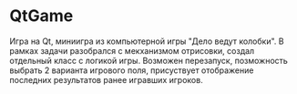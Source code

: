# QtGame
 Игра на Qt, миниигра из компьютерной игры "Дело ведут колобки". В рамках задачи разобрался с мекханизмом отрисовки, создал отдельный класс с логикой игры. Возможен перезапуск, позможность выбрать 2 варианта игрового поля, присуствует отображение последних результатов ранее игравших игроков.

